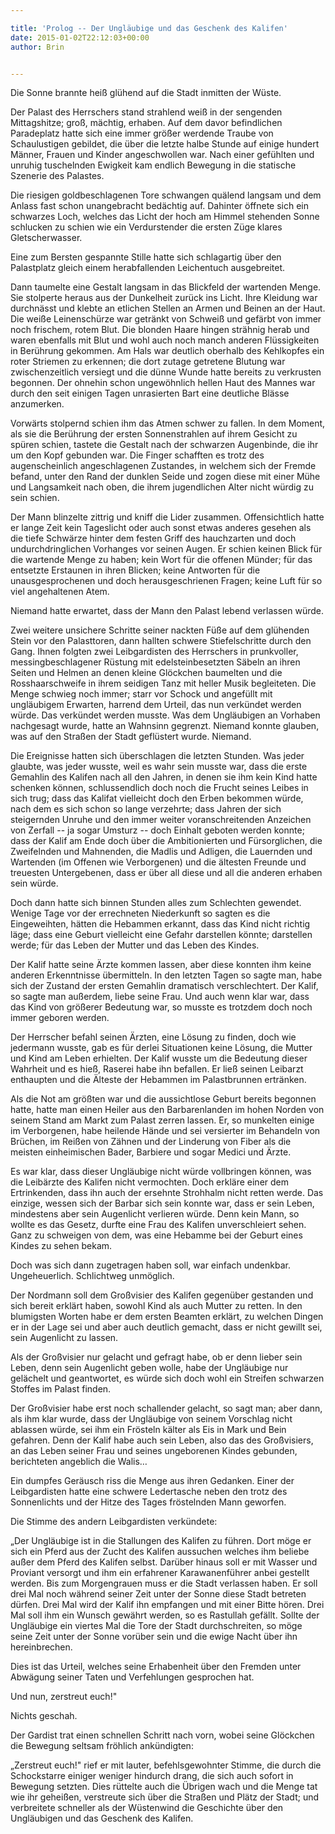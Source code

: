 ```yaml
---

title: 'Prolog -- Der Ungläubige und das Geschenk des Kalifen'
date: 2015-01-02T22:12:03+00:00
author: Brin


---
```

Die Sonne brannte heiß glühend auf die Stadt inmitten der Wüste.
  
Der Palast des Herrschers stand strahlend weiß in der sengenden Mittagshitze; groß, mächtig, erhaben. Auf dem davor befindlichen Paradeplatz hatte sich eine immer größer werdende Traube von Schaulustigen gebildet, die über die letzte halbe Stunde auf einige hundert Männer, Frauen und Kinder angeschwollen war. Nach einer gefühlten und unruhig tuschelnden Ewigkeit kam endlich Bewegung in die statische Szenerie des Palastes.
  
Die riesigen goldbeschlagenen Tore schwangen quälend langsam und dem Anlass fast schon unangebracht bedächtig auf. Dahinter öffnete sich ein schwarzes Loch, welches das Licht der hoch am Himmel stehenden Sonne schlucken zu schien wie ein Verdurstender die ersten Züge klares Gletscherwasser.
  
Eine zum Bersten gespannte Stille hatte sich schlagartig über den Palastplatz gleich einem herabfallenden Leichentuch ausgebreitet.

Dann taumelte eine Gestalt langsam in das Blickfeld der wartenden Menge. Sie stolperte heraus aus der Dunkelheit zurück ins Licht. Ihre Kleidung war durchnässt und klebte an etlichen Stellen an Armen und Beinen an der Haut. Die weiße Leinenschürze war getränkt von Schweiß und gefärbt von immer noch frischem, rotem Blut. Die blonden Haare hingen strähnig herab und waren ebenfalls mit Blut und wohl auch noch manch anderen Flüssigkeiten in Berührung gekommen. Am Hals war deutlich oberhalb des Kehlkopfes ein roter Striemen zu erkennen; die dort zutage getretene Blutung war zwischenzeitlich versiegt und die dünne Wunde hatte bereits zu verkrusten begonnen. Der ohnehin schon ungewöhnlich hellen Haut des Mannes war durch den seit einigen Tagen unrasierten Bart eine deutliche Blässe anzumerken.
  
Vorwärts stolpernd schien ihm das Atmen schwer zu fallen. In dem Moment, als sie die Berührung der ersten Sonnenstrahlen auf ihrem Gesicht zu spüren schien, tastete die Gestalt nach der schwarzen Augenbinde, die ihr um den Kopf gebunden war. Die Finger schafften es trotz des augenscheinlich angeschlagenen Zustandes, in welchem sich der Fremde befand, unter den Rand der dunklen Seide und zogen diese mit einer Mühe und Langsamkeit nach oben, die ihrem jugendlichen Alter nicht würdig zu sein schien.
  
Der Mann blinzelte zittrig und kniff die Lider zusammen. Offensichtlich hatte er lange Zeit kein Tageslicht oder auch sonst etwas anderes gesehen als die tiefe Schwärze hinter dem festen Griff des hauchzarten und doch undurchdringlichen Vorhanges vor seinen Augen. Er schien keinen Blick für die wartende Menge zu haben; kein Wort für die offenen Münder; für das entsetzte Erstaunen in ihren Blicken; keine Antworten für die unausgesprochenen und doch herausgeschrienen Fragen; keine Luft für so viel angehaltenen Atem.
  
Niemand hatte erwartet, dass der Mann den Palast lebend verlassen würde.

Zwei weitere unsichere Schritte seiner nackten Füße auf dem glühenden Stein vor den Palasttoren, dann hallten schwere Stiefelschritte durch den Gang. Ihnen folgten zwei Leibgardisten des Herrschers in prunkvoller, messingbeschlagener Rüstung mit edelsteinbesetzten Säbeln an ihren Seiten und Helmen an denen kleine Glöckchen baumelten und die Rosshaarschweife in ihrem seidigen Tanz mit heller Musik begleiteten. Die Menge schwieg noch immer; starr vor Schock und angefüllt mit ungläubigem Erwarten, harrend dem Urteil, das nun verkündet werden würde. Das verkündet werden musste. Was dem Ungläubigen an Vorhaben nachgesagt wurde, hatte an Wahnsinn gegrenzt. Niemand konnte glauben, was auf den Straßen der Stadt geflüstert wurde. Niemand.

Die Ereignisse hatten sich überschlagen die letzten Stunden. Was jeder glaubte, was jeder wusste, weil es wahr sein musste war, dass die erste Gemahlin des Kalifen nach all den Jahren, in denen sie ihm kein Kind hatte schenken können, schlussendlich doch noch die Frucht seines Leibes in sich trug; dass das Kalifat vielleicht doch den Erben bekommen würde, nach dem es sich schon so lange verzehrte; dass Jahren der sich steigernden Unruhe und den immer weiter voranschreitenden Anzeichen von Zerfall -- ja sogar Umsturz -- doch Einhalt geboten werden konnte; dass der Kalif am Ende doch über die Ambitionierten und Fürsorglichen, die Zweifelnden und Mahnenden, die Madlis und Adligen, die Lauernden und Wartenden (im Offenen wie Verborgenen) und die ältesten Freunde und treuesten Untergebenen, dass er über all diese und all die anderen erhaben sein würde.
  
Doch dann hatte sich binnen Stunden alles zum Schlechten gewendet. Wenige Tage vor der errechneten Niederkunft so sagten es die Eingeweihten, hätten die Hebammen erkannt, dass das Kind nicht richtig läge; dass eine Geburt vielleicht eine Gefahr darstellen könnte; darstellen werde; für das Leben der Mutter und das Leben des Kindes.
  
Der Kalif hatte seine Ärzte kommen lassen, aber diese konnten ihm keine anderen Erkenntnisse übermitteln. In den letzten Tagen so sagte man, habe sich der Zustand der ersten Gemahlin dramatisch verschlechtert. Der Kalif, so sagte man außerdem, liebe seine Frau. Und auch wenn klar war, dass das Kind von größerer Bedeutung war, so musste es trotzdem doch noch immer geboren werden.
  
Der Herrscher befahl seinen Ärzten, eine Lösung zu finden, doch wie jedermann wusste, gab es für derlei Situationen keine Lösung, die Mutter und Kind am Leben erhielten. Der Kalif wusste um die Bedeutung dieser Wahrheit und es hieß, Raserei habe ihn befallen. Er ließ seinen Leibarzt enthaupten und die Älteste der Hebammen im Palastbrunnen ertränken.
  
Als die Not am größten war und die aussichtlose Geburt bereits begonnen hatte, hatte man einen Heiler aus den Barbarenlanden im hohen Norden von seinem Stand am Markt zum Palast zerren lassen. Er, so munkelten einige im Verborgenen, habe heilende Hände und sei versierter im Behandeln von Brüchen, im Reißen von Zähnen und der Linderung von Fiber als die meisten einheimischen Bader, Barbiere und sogar Medici und Ärzte.
  
Es war klar, dass dieser Ungläubige nicht würde vollbringen können, was die Leibärzte des Kalifen nicht vermochten. Doch erkläre einer dem Ertrinkenden, dass ihn auch der ersehnte Strohhalm nicht retten werde. Das einzige, wessen sich der Barbar sich sein konnte war, dass er sein Leben, mindestens aber sein Augenlicht verlieren würde. Denn kein Mann, so wollte es das Gesetz, durfte eine Frau des Kalifen unverschleiert sehen. Ganz zu schweigen von dem, was eine Hebamme bei der Geburt eines Kindes zu sehen bekam.
  
Doch was sich dann zugetragen haben soll, war einfach undenkbar. Ungeheuerlich. Schlichtweg unmöglich.
  
Der Nordmann soll dem Großvisier des Kalifen gegenüber gestanden und sich bereit erklärt haben, sowohl Kind als auch Mutter zu retten. In den blumigsten Worten habe er dem ersten Beamten erklärt, zu welchen Dingen er in der Lage sei und aber auch deutlich gemacht, dass er nicht gewillt sei, sein Augenlicht zu lassen.
  
Als der Großvisier nur gelacht und gefragt habe, ob er denn lieber sein Leben, denn sein Augenlicht geben wolle, habe der Ungläubige nur gelächelt und geantwortet, es würde sich doch wohl ein Streifen schwarzen Stoffes im Palast finden.
  
Der Großvisier habe erst noch schallender gelacht, so sagt man; aber dann, als ihm klar wurde, dass der Ungläubige von seinem Vorschlag nicht ablassen würde, sei ihm ein Frösteln kälter als Eis in Mark und Bein gefahren. Denn der Kalif habe auch sein Leben, also das des Großvisiers, an das Leben seiner Frau und seines ungeborenen Kindes gebunden, berichteten angeblich die Walis…

Ein dumpfes Geräusch riss die Menge aus ihren Gedanken. Einer der Leibgardisten hatte eine schwere Ledertasche neben den trotz des Sonnenlichts und der Hitze des Tages fröstelnden Mann geworfen.
  
Die Stimme des andern Leibgardisten verkündete:
  
„Der Ungläubige ist in die Stallungen des Kalifen zu führen. Dort möge er sich ein Pferd aus der Zucht des Kalifen aussuchen welches ihm beliebe außer dem Pferd des Kalifen selbst. Darüber hinaus soll er mit Wasser und Proviant versorgt und ihm ein erfahrener Karawanenführer anbei gestellt werden. Bis zum Morgengrauen muss er die Stadt verlassen haben. Er soll drei Mal noch während seiner Zeit unter der Sonne diese Stadt betreten dürfen. Drei Mal wird der Kalif ihn empfangen und mit einer Bitte hören. Drei Mal soll ihm ein Wunsch gewährt werden, so es Rastullah gefällt. Sollte der Ungläubige ein viertes Mal die Tore der Stadt durchschreiten, so möge seine Zeit unter der Sonne vorüber sein und die ewige Nacht über ihn hereinbrechen.
  
Dies ist das Urteil, welches seine Erhabenheit über den Fremden unter Abwägung seiner Taten und Verfehlungen gesprochen hat.
  
Und nun, zerstreut euch!"

Nichts geschah.

Der Gardist trat einen schnellen Schritt nach vorn, wobei seine Glöckchen die Bewegung seltsam fröhlich ankündigten:
  
„Zerstreut euch!" rief er mit lauter, befehlsgewohnter Stimme, die durch die Schockstarre einiger weniger hindurch drang, die sich auch sofort in Bewegung setzten. Dies rüttelte auch die Übrigen wach und die Menge tat wie ihr geheißen, verstreute sich über die Straßen und Plätz der Stadt; und verbreitete schneller als der Wüstenwind die Geschichte über den Ungläubigen und das Geschenk des Kalifen.